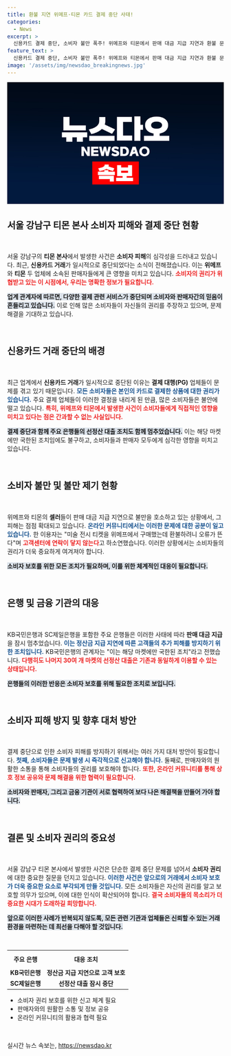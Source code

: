 ```yaml
---
title: 환불 지연 위메프·티몬 카드 결제 중단 사태!
categories:
  - News
excerpt: >
  신용카드 결제 중단, 소비자 불만 폭주! 위메프와 티몬에서 판매 대금 지급 지연과 환불 문제로 피해가 속출하고 있습니다. 고객센터도 연락 불가, 도대체 무슨 일이? 클릭해 자세한 이야기를 확인하세요!
feature_text: >
  신용카드 결제 중단, 소비자 불만 폭주! 위메프와 티몬에서 판매 대금 지급 지연과 환불 문제로 피해가 속출하고 있습니다. 고객센터도 연락 불가, 도대체 무슨 일이? 클릭해 자세한 이야기를 확인하세요!
image: '/assets/img/newsdao_breakingnews.jpg'
---
```


<p><img src="/assets/img/newsdao_breakingnews.jpg" alt="koreaapp 속보" /></p>

<h2 data-ke-size="size26">서울 강남구 티몬 본사 소비자 피해와 결제 중단 현황</h2>

<p data-ke-size="size16">&nbsp;</p>

<p>서울 강남구의 <strong>티몬 본사</strong>에서 발생한 사건은 <strong>소비자 피해</strong>의 심각성을 드러내고 있습니다. 최근, <strong>신용카드 거래</strong>가 일시적으로 중단되었다는 소식이 전해졌습니다. 이는 <strong>위메프</strong>와 <strong>티몬</strong> 두 업체에 소속된 판매자들에게 큰 영향을 미치고 있습니다. <b><span style="color: #ee2323;">소비자의 권리가 위협받고 있는 이 시점에서, 우리는 명확한 정보가 필요합니다.</span></b> </p>

<p><b><span style="background-color: #21538527;">업계 관계자에 따르면, 다양한 결제 관련 서비스가 중단되며 소비자와 판매자간의 믿음이 흔들리고 있습니다.</span></b> 이로 인해 많은 소비자들이 자신들의 권리를 주장하고 있으며, 문제 해결을 기대하고 있습니다.</p>

<p data-ke-size="size16">&nbsp;</p>

<h2 data-ke-size="size26">신용카드 거래 중단의 배경</h2>

<p data-ke-size="size16">&nbsp;</p>

<p>최근 업계에서 <strong>신용카드 거래</strong>가 일시적으로 중단된 이유는 <strong>결제 대행(PG)</strong> 업체들이 문제를 겪고 있기 때문입니다. <b><span style="color: #1a5490;">모든 소비자들은 본인의 카드로 결제한 상품에 대한 권리가 있습니다.</span></b> 주요 결제 업체들이 이러한 결정을 내리게 된 만큼, 많은 소비자들은 불안에 떨고 있습니다. <b><span style="color: #ee2323;">특히, 위메프와 티몬에서 발생한 사건이 소비자들에게 직접적인 영향을 미치고 있다는 점은 간과할 수 없는 사실입니다.</span></b></p>

<p><b><span style="background-color: #21538527;">결제 중단과 함께 주요 은행들의 선정산 대출 조치도 함께 멈추었습니다.</span></b> 이는 해당 마켓에만 국한된 조치임에도 불구하고, 소비자들과 판매자 모두에게 심각한 영향을 미치고 있습니다.</p>

<p data-ke-size="size16">&nbsp;</p>

<h2 data-ke-size="size26">소비자 불만 및 불만 제기 현황</h2>

<p data-ke-size="size16">&nbsp;</p>

<p>위메프와 티몬의 <strong>셀러</strong>들이 판매 대금 지급 지연으로 불만을 호소하고 있는 상황에서, 그 피해는 점점 확대되고 있습니다. <b><span style="color: #1a5490;">온라인 커뮤니티에서는 이러한 문제에 대한 공분이 일고 있습니다.</span></b> 한 이용자는 "미술 전시 티켓을 위메프에서 구매했는데 환불하려니 오류가 뜬다"며 <b><span style="color: #ee2323;">고객센터에 연락이 닿지 않는다</span></b>고 하소연했습니다. 이러한 상황에서는 소비자들의 권리가 더욱 중요하게 여겨져야 합니다.</p>

<p><b><span style="background-color: #21538527;">소비자 보호를 위한 모든 조치가 필요하며, 이를 위한 체계적인 대응이 필요합니다.</span></b></p>

<p data-ke-size="size16">&nbsp;</p>

<h2 data-ke-size="size26">은행 및 금융 기관의 대응</h2>

<p data-ke-size="size16">&nbsp;</p>

<p>KB국민은행과 SC제일은행을 포함한 주요 은행들은 이러한 사태에 따라 <strong>판매 대금 지급</strong>을 잠시 멈추었습니다. <b><span style="color: #1a5490;">이는 정산금 지급 지연에 따른 고객들의 추가 피해를 방지하기 위한 조치입니다.</span></b> KB국민은행의 관계자는 "이는 해당 마켓에만 국한된 조치"라고 전했습니다. <b><span style="color: #ee2323;">다행히도 나머지 30여 개 마켓의 선정산 대출은 기존과 동일하게 이용할 수 있는 상태입니다.</span></b></p>

<p><b><span style="background-color: #21538527;">은행들의 이러한 반응은 소비자 보호를 위해 필요한 조치로 보입니다.</span></b></p>

<p data-ke-size="size16">&nbsp;</p>

<h2 data-ke-size="size26">소비자 피해 방지 및 향후 대처 방안</h2>

<p data-ke-size="size16">&nbsp;</p>

<p>결제 중단으로 인한 소비자 피해를 방지하기 위해서는 여러 가지 대처 방안이 필요합니다. <b><span style="color: #1a5490;">첫째, 소비자들은 문제 발생 시 즉각적으로 신고해야 합니다.</span></b> 둘째로, 판매자와의 원활한 소통을 통해 소비자들의 권리를 보호해야 합니다. <b><span style="color: #ee2323;">또한, 온라인 커뮤니티를 통해 상호 정보 공유와 문제 해결을 위한 협력이 필요합니다.</span></b></p>

<p><b><span style="background-color: #21538527;">소비자와 판매자, 그리고 금융 기관이 서로 협력하여 보다 나은 해결책을 만들어 가야 합니다.</span></b></p>

<p data-ke-size="size16">&nbsp;</p>

<h2 data-ke-size="size26">결론 및 소비자 권리의 중요성</h2>

<p data-ke-size="size16">&nbsp;</p>

<p>서울 강남구 티몬 본사에서 발생한 사건은 단순한 결제 중단 문제를 넘어서 <strong>소비자 권리</strong>에 대한 중요한 질문을 던지고 있습니다. <b><span style="color: #1a5490;">이러한 사건은 앞으로의 거래에서 소비자 보호가 더욱 중요한 요소로 부각되게 만들 것입니다.</span></b> 모든 소비자들은 자신의 권리를 알고 보호할 의무가 있으며, 이에 대한 인식이 확산되어야 합니다. <b><span style="color: #ee2323;">결국 소비자들의 목소리가 더 중요한 시대가 도래하길 희망합니다.</span></b></p>

<p><b><span style="background-color: #21538527;">앞으로 이러한 사례가 반복되지 않도록, 모든 관련 기관과 업체들은 신뢰할 수 있는 거래 환경을 마련하는 데 최선을 다해야 할 것입니다.</span></b> </p>

<p data-ke-size="size16">&nbsp;</p>

<table style="width: 100%;">
    <tr>
        <th style="text-align: center; height: 32px;">주요 은행</th>
        <th style="text-align: center; height: 32px;">대응 조치</th>
    </tr>
    <tr>
        <td style="text-align: center; height: 17px;"><b>KB국민은행</b></td>
        <td style="text-align: center; height: 17px;"><b>정산금 지급 지연으로 고객 보호</b></td>
    </tr>
    <tr>
        <td style="text-align: center; height: 17px;"><b>SC제일은행</b></td>
        <td style="text-align: center; height: 17px;"><b>선정산 대출 잠시 중단</b></td>
    </tr>
</table>

<ul>
    <li>소비자 권리 보호를 위한 신고 체계 필요</li>
    <li>판매자와의 원활한 소통 및 정보 공유</li>
    <li>온라인 커뮤니티의 활용과 협력 필요</li>
</ul>

<p data-ke-size="size16">&nbsp;</p>
실시간 뉴스 속보는, <a href="https://newsdao.kr" rel="dofollow">https://newsdao.kr</a>


